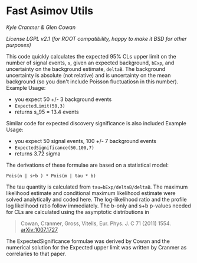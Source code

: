 # Fast Asimov Utils

*Kyle Cranmer & Glen Cowan*

*License LGPL v2.1 (for ROOT compatibility, happy to make it BSD for other purposes)*

This code quickly calculates the expected 95% CLs upper limit on the number of
signal events, `s`, given an expected background, `bExp`, and 
uncertainty on the background estimate, `deltaB`.
The background uncertainty is absolute (not relative) and is uncertainty
on the mean background (so you don't include Poisson fluctuatiosn in this number).
Example Usage: 

  * you expect 50 +/- 3 background events
  * `ExpectedLimit(50,3)`
  * returns s_95 = 13.4 events

Similar code for expected discovery significance is also included
Example Usage:

   * you expect 50 signal events, 100 +/- 7 background events
   * `ExpectedSignificance(50,100,7)`
   * returns 3.72 sigma


The derivations of these formulae are based on a statistical model:

	Pois(n | s+b ) * Pois(m | tau * b)

The tau quantity is calculated from `tau=bExp/deltaB/deltaB`.
The maximum likelihood estimate and conditional maximum likelihood estimate
were solved analytically and coded here.
The log-likelihood ratio and the profile log likelihood ratio follow immediately.
The b-only and s+b p-values needed for CLs are calculated using the 
asymptotic distributions in 
>	Cowan, Cranmer, Gross, Vitells,	Eur. Phys. J. C 71 (2011) 1554.  
[arXiv:1007.1727](http://arxiv.org/abs/1007.1727)

The ExpectedSignificance formulae was derived by Cowan and the numerical solution 
for the Expected upper limit was written by Cranmer as correlaries to that paper.